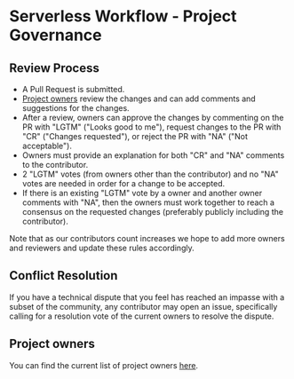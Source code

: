# Serverless Workflow - Project Governance

## Review Process

* A Pull Request is submitted.
* [Project owners](owners.md) review the changes and can add comments and suggestions for the changes.
* After a review, owners can approve the changes by commenting on the PR with "LGTM" ("Looks good to me"), 
request changes to the PR with "CR" ("Changes requested"), or reject the PR with "NA" ("Not acceptable").
* Owners must provide an explanation for both "CR" and "NA" comments to the contributor.
* 2 "LGTM" votes (from owners other than the contributor) and no "NA" votes are needed in order for a change to be accepted.
* If there is an existing "LGTM" vote by a owner and another owner comments with "NA", then
the owners must work together to reach a consensus on the requested changes (preferably publicly including the contributor).

Note that as our contributors count increases we hope to add more owners and reviewers and update these rules accordingly.

## Conflict Resolution

If you have a technical dispute that you feel has reached an impasse with a
subset of the community, any contributor may open an issue, specifically
calling for a resolution vote of the current owners to resolve the dispute.

## Project owners
You can find the current list of project owners [here](owners.md).